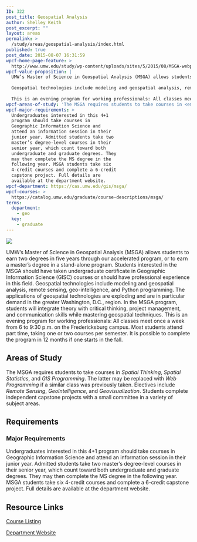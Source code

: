 ```yaml
---
ID: 322
post_title: Geospatial Analysis
author: Shelley Keith
post_excerpt: ""
layout: areas
permalink: >
  /study/areas/geospatial-analysis/index.html
published: true
post_date: 2015-08-07 16:31:59
wpcf-home-page-feature: >
  http://www.umw.edu/study/wp-content/uploads/sites/5/2015/08/MSGA-webpg.jpg
wpcf-value-proposition: |
  UMW’s Master of Science in Geospatial Analysis (MSGA) allows students to earn two degrees in five years through our accelerated program, or to earn a master’s degree in a stand-alone program. Students interested in the MSGA should have taken undergraduate certificate in Geographic Information Science (GISC) courses or should have professional experience in this field.
  
  Geospatial technologies include modeling and geospatial analysis, remote sensing, geo-intelligence, and Python programming. The applications of geospatial technologies are exploding and are in particular demand in the greater Washington, D.C., region. In the MSGA program, students will integrate theory with critical thinking, project management, and communication skills while mastering geospatial techniques.
  
  This is an evening program for working professionals: All classes meet once a week from 6 to 9:30 p.m. on the Fredericksburg campus. Most students attend part time, taking one or two courses per semester. It is possible to complete the program in 12 months if one starts in the fall.
wpcf-areas-of-study: 'The MSGA requires students to take courses in <em>Spatial Thinking</em>, <em>Spatial Statistics</em>, and <em>GIS Programming</em>. The latter may be replaced with <em>Web Programming</em> if a similar class was previously taken. Electives include <em>Remote Sensing</em>, <em>GeoIntelligence</em>, and <em>Geovisualization</em>. Students complete independent capstone projects with a small committee in a variety of subject areas.'
wpcf-major-requirements: >
  Undergraduates interested in this 4+1
  program should take courses in
  Geographic Information Science and
  attend an information session in their
  junior year. Admitted students take two
  master’s degree-level courses in their
  senior year, which count toward both
  undergraduate and graduate degrees. They
  may then complete the MS degree in the
  following year. MSGA students take six
  4-credit courses and complete a 6-credit
  capstone project. Full details are
  available at the department website.
wpcf-department: https://cas.umw.edu/gis/msga/
wpcf-courses: >
  https://catalog.umw.edu/graduate/course-descriptions/msga/
terms:
  department:
    - geo
  key:
    - graduate
---
```


<!-- Types Custom Fields: -->
[![](http://www.umw.edu/study/wp-content/uploads/sites/5/2015/08/MSGA-webpg.jpg)](http://www.umw.edu/study/wp-content/uploads/sites/5/2015/08/MSGA-webpg.jpg)
<!-- End home-page-feature -->

<!-- value-proposition -->
UMW’s Master of Science in Geospatial Analysis (MSGA) allows students to earn two degrees in five years through our accelerated program, or to earn a master’s degree in a stand-alone program. Students interested in the MSGA should have taken undergraduate certificate in Geographic Information Science (GISC) courses or should have professional experience in this field. Geospatial technologies include modeling and geospatial analysis, remote sensing, geo-intelligence, and Python programming. The applications of geospatial technologies are exploding and are in particular demand in the greater Washington, D.C., region. In the MSGA program, students will integrate theory with critical thinking, project management, and communication skills while mastering geospatial techniques. This is an evening program for working professionals: All classes meet once a week from 6 to 9:30 p.m. on the Fredericksburg campus. Most students attend part time, taking one or two courses per semester. It is possible to complete the program in 12 months if one starts in the fall.
<!-- End value-proposition -->

<!-- areas-of-study -->
## Areas of Study
The MSGA requires students to take courses in *Spatial Thinking*, *Spatial Statistics*, and *GIS Programming*. The latter may be replaced with *Web Programming* if a similar class was previously taken. Electives include *Remote Sensing*, *GeoIntelligence*, and *Geovisualization*. Students complete independent capstone projects with a small committee in a variety of subject areas.
<!-- End areas-of-study -->

<!-- requirements -->
## Requirements

<!-- major-requirements -->
### Major Requirements
Undergraduates interested in this 4+1 program should take courses in Geographic Information Science and attend an information session in their junior year. Admitted students take two master’s degree-level courses in their senior year, which count toward both undergraduate and graduate degrees. They may then complete the MS degree in the following year. MSGA students take six 4-credit courses and complete a 6-credit capstone project. Full details are available at the department website.
<!-- End major-requirements -->

<!-- End requirements -->

<!-- resource-links -->
## Resource Links

<!-- courses -->
[Course Listing](https://catalog.umw.edu/graduate/course-descriptions/msga/)

<!-- End courses -->


<!-- department -->
[Department Website](https://cas.umw.edu/gis/msga/)

<!-- End department -->

<!-- End resource-links -->

<!-- End Types Custom Fields -->